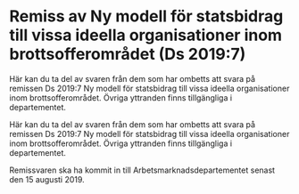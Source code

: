 # Remiss av Ny modell för statsbidrag till vissa ideella organisationer inom brottsofferområdet (Ds 2019:7)

Här kan du ta del av svaren från dem som har ombetts att svara på remissen Ds 2019:7 Ny modell för statsbidrag till vissa ideella organisationer inom brottsofferområdet. Övriga yttranden finns tillgängliga i departementet.

Här kan du ta del av svaren från dem som har ombetts att svara på remissen Ds 2019:7 Ny modell för statsbidrag till vissa ideella organisationer inom brottsofferområdet. Övriga yttranden finns tillgängliga i departementet.

Remissvaren ska ha kommit in till Arbetsmarknadsdepartementet senast den 15 augusti 2019.
